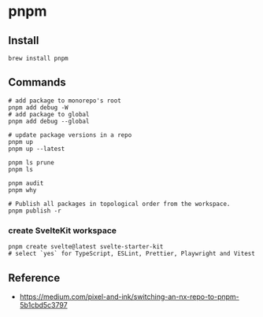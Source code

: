 # pnpm

## Install

```shell
brew install pnpm
```

## Commands

```shell
# add package to monorepo's root
pnpm add debug -W
# add package to global
pnpm add debug --global

# update package versions in a repo
pnpm up
pnpm up --latest

pnpm ls prune
pnpm ls

pnpm audit
pnpm why

# Publish all packages in topological order from the workspace.
pnpm publish -r
```

### create SvelteKit workspace

```shell
pnpm create svelte@latest svelte-starter-kit
# select `yes` for TypeScript, ESLint, Prettier, Playwright and Vitest
```

## Reference

- <https://medium.com/pixel-and-ink/switching-an-nx-repo-to-pnpm-5b1cbd5c3797>
